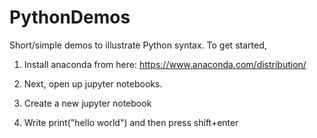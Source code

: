 # PythonDemos
Short/simple demos to illustrate Python syntax. To get started,

1. Install anaconda from here: https://www.anaconda.com/distribution/

2. Next, open up jupyter notebooks.

3. Create a new jupyter notebook 

4. Write print("hello world") and then press shift+enter
